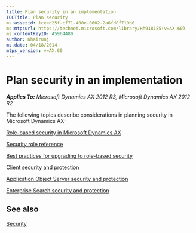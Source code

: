 ```yaml
---
title: Plan security in an implementation
TOCTitle: Plan security
ms:assetid: 1ceed25f-cf71-400e-8602-2a6fd8f719b0
ms:mtpsurl: https://technet.microsoft.com/library/Hh918185(v=AX.60)
ms:contentKeyID: 45964480
author: Khairunj
ms.date: 04/18/2014
mtps_version: v=AX.60
---
```


# Plan security in an implementation 


_**Applies To:** Microsoft Dynamics AX 2012 R3, Microsoft Dynamics AX 2012 R2_

The following topics describe considerations in planning security in Microsoft Dynamics AX:

[Role-based security in Microsoft Dynamics AX](role-based-security-in-microsoft-dynamics-ax.md)

[Security role reference](security-role-reference.md)

[Best practices for upgrading to role-based security](best-practices-for-upgrading-to-role-based-security.md)

[Client security and protection](client-security-and-protection.md)

[Application Object Server security and protection](application-object-server-security-and-protection.md)

[Enterprise Search security and protection](enterprise-search-security-and-protection.md)

## See also

[Security](security.md)

  


